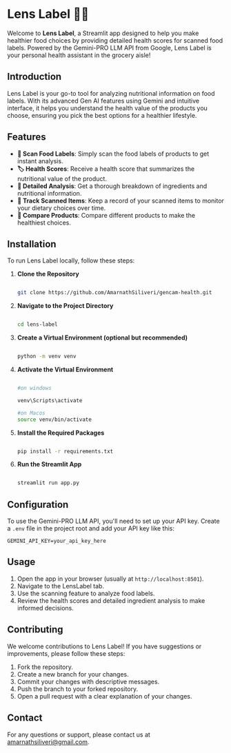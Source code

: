 # Lens Label 🍏🔎

Welcome to **Lens Label**, a Streamlit app designed to help you make healthier food choices by providing detailed health scores for scanned food labels. Powered by the Gemini-PRO LLM API from Google, Lens Label is your personal health assistant in the grocery aisle!

## Introduction

Lens Label is your go-to tool for analyzing nutritional information on food labels. With its advanced Gen AI features using Gemini and intuitive interface, it helps you understand the health value of the products you choose, ensuring you pick the best options for a healthier lifestyle.

## Features

- **📲 Scan Food Labels**: Simply scan the food labels of products to get instant analysis.
- **🏷️ Health Scores**: Receive a health score that summarizes the nutritional value of the product.
- **🚀 Detailed Analysis**: Get a thorough breakdown of ingredients and nutritional information.
- **💼 Track Scanned Items**: Keep a record of your scanned items to monitor your dietary choices over time.
- **🌟 Compare Products**: Compare different products to make the healthiest choices.

## Installation

To run Lens Label locally, follow these steps:

1. **Clone the Repository**

   ```bash
   
   git clone https://github.com/AmarnathSiliveri/gencam-health.git
   ```


2. **Navigate to the Project Directory**

   ```bash
   
   cd lens-label
   ```

3. **Create a Virtual Environment (optional but recommended)**

   ```bash
   
   python -m venv venv
   ```
4. **Activate the Virtual Environment**

   ```bash
   
   #on windows
   
   venv\Scripts\activate

   #on Macos
   source venv/bin/activate
   ```
5. **Install the Required Packages**

   ```bash
   
   pip install -r requirements.txt
   ```
6. **Run the Streamlit App**

   ```bash
   
   streamlit run app.py
   ```

## Configuration

To use the Gemini-PRO LLM API, you'll need to set up your API key. Create a `.env` file in the project root and add your API key like this:

```text
GEMINI_API_KEY=your_api_key_here
```
## Usage

1. Open the app in your browser (usually at `http://localhost:8501`).
2. Navigate to the LensLabel tab.
3. Use the scanning feature to analyze food labels.
4. Review the health scores and detailed ingredient analysis to make informed decisions.

## Contributing

We welcome contributions to Lens Label! If you have suggestions or improvements, please follow these steps:

1. Fork the repository.
2. Create a new branch for your changes.
3. Commit your changes with descriptive messages.
4. Push the branch to your forked repository.
5. Open a pull request with a clear explanation of your changes.


## Contact

For any questions or support, please contact us at amarnathsiliveri@gmail.com.
